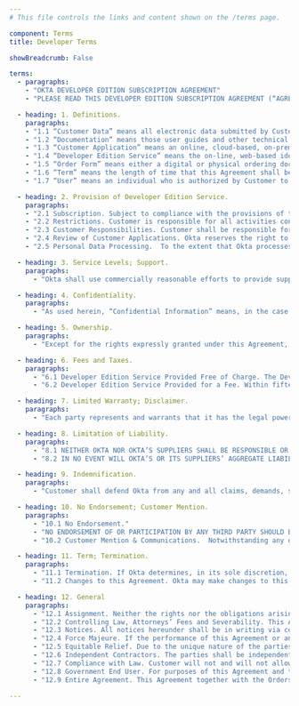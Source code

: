 ```yaml
---
# This file controls the links and content shown on the /terms page.

component: Terms
title: Developer Terms

showBreadcrumb: False

terms:
  - paragraphs:
    - "OKTA DEVELOPER EDITION SUBSCRIPTION AGREEMENT"
    - "PLEASE READ THIS DEVELOPER EDITION SUBSCRIPTION AGREEMENT (“AGREEMENT”) CAREFULLY BEFORE USING THE DEVELOPER EDITION SERVICE OFFERED BY OKTA, INC. (“OKTA”). THE TERMS OF THIS AGREEMENT GOVERN YOUR USE OF OKTA’S DEVELOPER EDITION SERVICE. IF YOU DO NOT AGREE TO THESE TERMS, DO NOT USE OKTA’S DEVELOPER EDITION SERVICE. BY ACCEPTING THESE TERMS BELOW, BY USING OKTA’S DEVELOPER EDITION SERVICE IN ANY MANNER, OR BY AGREEING TO AN ORDER FORM, YOU AND THE ENTITY YOU REPRESENT (“CUSTOMER”) AGREE THAT YOU HAVE READ AND AGREE TO BE BOUND BY THE TERMS AND CONDITIONS OF THIS AGREEMENT TO THE EXCLUSION OF ALL OTHER TERMS. IF YOU DO NOT HAVE SUCH AUTHORITY, OR IF YOU DO NOT AGREE WITH THESE TERMS AND CONDITIONS, YOU MUST NOT ACCEPT THIS AGREEMENT AND MAY NOT USE THE DEVELOPER EDITION SERVICE."

  - heading: 1. Definitions.
    paragraphs:
    - "1.1 “Customer Data” means all electronic data submitted by Customer and Customer’s Users to the Developer Edition Service."
    - "1.2 “Documentation” means those user guides and other technical reference documentation for the Developer Edition Service that Okta makes available to the Okta developer community as updated by Okta from time to time."
    - "1.3 “Customer Application” means an online, cloud-based, on-premise, or mobile application that interoperates with the Developer Edition Service and adds significant new and distinct functionality to the Developer Edition Service. Customer Application shall not be an offering that competes with or replaces the features or functionality of the Developer Edition Service."
    - "1.4 “Developer Edition Service” means the on-line, web-based identity and access management services provided by Okta that Okta designates as developer edition version, and any related materials provided by Okta for Customer’s use as part of the Developer Edition Service, as described in the applicable Documentation. The Developer Edition Service may be made available either at no cost, or for certain fees, as set forth in this Agreement and any applicable Order Form."
    - "1.5 “Order Form” means either a digital or physical ordering document that specifies the applicable Developer Edition Service purchased by Customer under this Agreement that. Unless otherwise set forth in the Order Form, each Order Form’s term shall be 30 days, and each Order Form shall auto-renew unless either party provides written or electronic notification of its intent not to renew."
    - "1.6 “Term” means the length of time that this Agreement shall be in effect, whereby it shall commence on the earlier of (i) the date that Customer accepts these terms or (ii) the date Customer first uses the Developer Edition Service, and shall continue until all User subscriptions granted in accordance with this Agreement have expired or been terminated."
    - "1.7 “User” means an individual who is authorized by Customer to use the Developer Edition Service, and who has been supplied a user identification and password by Customer or by Okta at Customer’s request. “Development Users” are Users who are employees or contractors of Customer who are engaged in development, testing or support of the Customer Application on Customer’s behalf. “End Users” are Users who are employees, consultants, contractors, or agents of Customer’s end customers that have each obtained authorization to use the Customer Application and the Developer Edition Service from Customer for internal production (i.e., non-development) use. All Users shall be bound by obligations and restrictions consistent with, and no less protective of Okta than those set forth in, this Agreement."

  - heading: 2. Provision of Developer Edition Service.
    paragraphs:
    - "2.1 Subscription. Subject to compliance with the provisions of this Agreement and any applicable Order Form, Okta grants to Customer a limited, non-sublicensable, non-exclusive, non-transferable right during the Term (defined in Section 11) (a) to allow its Development Users to access and use the Developer Edition Service in accordance with the Documentation supplied by Okta for the purpose of developing an integration between the Customer Application(s) and the Developer Edition Service, and for testing and supporting such integration; and (b) to provision subscriptions to the Developer Edition Service to End Users for use solely in combination with and as integrated with, the Customer Application(s) and solely for such End Users’ internal business purposes. Customer’s rights in the Developer Edition Service will be limited to those expressly granted in this Section 2, and Okta reserves all other rights, title, and interest therein."
    - "2.2 Restrictions. Customer is responsible for all activities conducted under its and its Users’ logins to access the Developer Edition Service. The following limitations apply to the provisioning rights described in Section 2.1(a): (a) Customer may not appoint downstream provisioning agents or otherwise transfer, sublicense or delegate its rights or obligations hereunder without Okta’s prior written consent; (b) Customer shall comply with all applicable laws in its provisioning and other activities hereunder; (c) Customer may not make any representations or warranties regarding the functionality or performance of the Developer Edition Service other than in accordance with this Agreement; and (d) Customer shall ensure that each customer to which it makes available the Developer Edition Service has entered into a binding and enforceable written agreement governing its use of the Developer Edition Service that is at least as protective of Okta and the Developer Edition Service as those set forth in this Agreement. Customer shall, and shall ensure that its Users shall, use the Developer Edition Service in compliance with applicable law and shall not: (i) copy, rent, sell, lease, distribute, pledge, assign, or otherwise transfer, or encumber rights to the Developer Edition Service, or any part thereof, or use them for the benefit of any third party, or make the Developer Edition Service available to any person or entity other than its Users; (ii) send or store infringing, unlawful or tortious material, or send or store material in violation of third-party privacy or confidentiality rights; (iii) send or store viruses, worms, time bombs, Trojan horses and other harmful or malicious code, files, scripts, agents or programs; (iv) attempt to gain unauthorized access to, or disrupt the integrity or performance of, the Developer Edition Service or the data contained therein; (v) directly or indirectly modify, copy or create derivative works based on the Developer Edition Service, or any portion thereof; (vi) access the Developer Edition Service or the Documentation for the purpose of building a competitive product or service or copying its features or user interface; (vii) monitor the availability, performance or functionality of the Developer Edition Service or use the Developer Edition Service for purposes of product evaluation, benchmarking or other comparative analysis without Okta’s prior written consent; (viii) permit access to the Developer Edition Service by a competitor of Okta; (ix) directly or indirectly delete, alter, obscure, add to or fail to reproduce in and on the Developer Edition Service the name of Okta and any copyright or other notices appearing in or on the Developer Edition Service or which may be required by Okta at any time; (x) use the Developer Edition Service in any way that may subject the Developer Edition Service to any obligations under any open source software license, or (xi) use any features or functionality that are not expressly made available as part of the Developer Edition Service, even if other features are accessible or available to Customer."
    - "2.3 Customer Responsibilities. Customer shall be responsible for protecting the privacy and legal rights of the End Users of the Customer Application. Customer shall provide legally adequate privacy notices and data protection for its End Users. If End Users provide Customer with user names, passwords, or other login information or personal information, Customer shall provide notice to such End Users that the information will be made available to Okta. If Customer becomes aware of any violation of the terms of Section 2.2 by its User(s), Customer shall immediately terminate such User’s account access."
    - "2.4 Review of Customer Applications. Okta reserves the right to review Customer Applications that Customer has made or intends to make commercially available upon written request from Okta to Customer, and Customer will provide Okta with reasonable access to the Customer Application for such purposes within a reasonable time following such written request."
    - "2.5 Personal Data Processing.  To the extent that Okta processes any Personal Data (as defined in the DPA) contained in Customer Data, on Customer’s behalf, in the provision of the Service, the terms of the data processing addendum at <a href='https://www.okta.com/trustandcompliance'>https://www.okta.com/trustandcompliance</a> (“DPA”) as may be updated by Okta if required by applicable law, which are hereby incorporated by reference, shall apply and the parties agree to comply with such terms. For the purposes of the Standard Contractual Clauses attached to the DPA, when and as applicable, Customer is the data exporter, and Customer's signing of this Agreement, and a signing of an Order Form, shall be treated as signing of the Standard Contractual Clauses and their Appendices."

  - heading: 3. Service Levels; Support.
    paragraphs:
      - "Okta shall use commercially reasonable efforts to provide support for the Developer Edition Service to Customer’s Development Users during the Term, and provide Customer with continued availability of the Developer Edition Service. For both “Free Developer Edition” and “Paid Developer Edition” services, Okta shall provide support via both email and its online forums, and any other mechanism made available by Okta during the term. Okta shall have no obligation to provide support to Customer’s End Users."

  - heading: 4. Confidentiality.
    paragraphs:
      - "As used herein, “Confidential Information” means, in the case of information disclosed by Okta to Customer, the Developer Edition Service, Documentation and any information disclosed in connection with provision of assistance regarding Customer’s use of the Developer Edition Service, and in the case of information disclosed by Customer to Okta, the Customer Data. The party receiving Confidential Information (the “Receiving Party”) shall not disclose or use any Confidential Information of the party disclosing Confidential Information (the “Disclosing Party”) for any purpose outside the scope of this Agreement, except with the Disclosing Party’s prior written permission. Okta may disclose Customer Data to third parties with which it contracts in order to provide the Developer Edition Service to Customer and otherwise perform its obligations under this Agreement. Each party agrees to protect the confidentiality of the Confidential Information of the other party in the same manner that it protects the confidentiality of its own proprietary and confidential information of like kind, but in no event shall either party exercise less than reasonable care in protecting such Confidential Information. If the Receiving Party is compelled by law to disclose Confidential Information of the Disclosing Party, it shall provide the Disclosing Party with prior notice of such compelled disclosure (to the extent legally permitted) and reasonable assistance. The confidentiality obligations set forth in this Section 4 do not apply to information that (i) is or becomes a part of the public domain through no act or omission of the Receiving Party; (ii) was in the Receiving Party’s lawful possession prior to the disclosure and had not been obtained either directly or indirectly from the Disclosing Party; (iii) is lawfully disclosed to the Receiving Party by a third party without restriction on disclosure; or (iv) is independently developed by the Receiving Party without the use of or reference to the Confidential Information of the Disclosing Party."

  - heading: 5. Ownership.
    paragraphs:
      - "Except for the rights expressly granted under this Agreement, as between Okta and Customer, all right, title and interest in and to the Customer Data is owned by Customer. Except for the rights expressly granted under this Agreement, Okta retains all right, title, and interest in and to the Developer Edition Service and all other products, works, and other intellectual property created, used, or provided by Okta for the purposes of this Agreement, and all modifications, improvements and derivative works of the same. Subject to the foregoing, Okta acquires no right, title or interest from Customer or its licensors under this Agreement in or to the Customer Application(s) or any program code created by Customer or by a third party for Customer. Okta shall have the right to host, copy, transmit, display, process and access the Customer Data solely as necessary for Okta to provide the Developer Edition Service in accordance with this Agreement. Okta shall have the right to use any data generated in connection with the Developer Edition Service (for example and without limitation, types of web applications utilized), provided, however, in the event Okta provides such data to third parties, it shall be anonymized and presented in the aggregate so that it cannot be linked specifically to Customer or its User. The foregoing shall not limit in any way Okta’s confidentiality obligations pursuant to Section 4 above. Customer shall, and hereby does, grant Okta a royalty-free, fully paid-up, worldwide, transferable, sublicensable, irrevocable, perpetual license to use, copy, modify, or distribute, including by incorporating into the Developer Edition Service, any suggestions, enhancement requests, recommendations or other feedback provided by Customer or its Users relating to the operation of the Developer Edition Service (collectively “Feedback”). Okta shall have no obligation to incorporate any Feedback into the Developer Edition Service. Customer shall have no obligation to provide any Feedback."

  - heading: 6. Fees and Taxes.
    paragraphs:
      - "6.1 Developer Edition Service Provided Free of Charge. The Developer Edition Service is provided free of charge to Customer up to certain limits specified by Okta at <a href='https://developer.okta.com/pricing'>developer.okta.com/pricing</a> (for example and without limitation, total number of User logins and features offered). Any usage of the Developer Edition Service in excess of the limits specified by Okta (as measured by Okta based upon the Developer Edition Service log files) is subject to fees as set forth at <a href='https://developer.okta.com/pricing'>developer.okta.com/pricing</a> and Section 6.2 below. Okta reserves the right to change its pricing policies for the Developer Edition Service at any time in its sole discretion, including by discontinuing the availability of the Developer Edition Service. Okta will provide Customer with reasonable notice of any such changes."
      - "6.2 Developer Edition Service Provided for a Fee. Within fifteen (15) days of the date Customer’s usage of the Developer Edition Service first exceeds the limits specified by Okta for free use, Customer shall either cease using the Developer Edition Service or enter into an Order Form for purchase of subscriptions to the Developer Edition Service based upon Customer’s good faith estimate of anticipated usage of the Developer Edition Service by its Users. Such subscriptions shall renew automatically for additional periods of one (1) month each unless and until either party provides written notice of termination at least thirty (30) days in advance of the expiration date. In the event Customer exceeds authorized usage levels set forth in any Order Form, Customer shall agree to incremental Order Forms promptly or cease using the Developer Edition Service. Fees for use of the Developer Edition Service (“Fees”) will be invoiced in accordance with any invoicing schedule specified in the applicable Order Form(s). Customer shall pay all invoices within thirty (30) days of date of invoice. Customer agrees that the Developer Edition Service purchased hereunder is neither contingent on the delivery of any future functionality or features nor dependent on any oral or written public comments made by Okta regarding future functionality or features. All subscriptions purchased hereunder are non-cancellable and Fees paid and payable to Okta hereunder are nonrefundable. If Customer fails to pay any amounts due under this Agreement by the due date, Okta will have the right to charge interest at a rate equal to the lesser of one and one-half percent (1.5%) per month or the maximum rate permitted by applicable law until Customer pays all amounts due; provided that Okta will not exercise its right to charge interest if the applicable charges are under reasonable and good faith dispute and Customer is cooperating diligently to resolve the issue. Unless otherwise stated, Fees do not include any local, state, federal or foreign taxes, levies, duties or similar governmental assessments of any nature, including value-added, use or withholding taxes (collectively, “Taxes”). Customer is responsible for paying all Taxes associated with its purchases hereunder (excluding taxes based on Okta’s net income or property), even if such amounts are not listed in the applicable invoice."

  - heading: 7. Limited Warranty; Disclaimer.
    paragraphs:
      - "Each party represents and warrants that it has the legal power to enter into this Agreement. EXCEPT AS PROVIDED IN THE PRECEDING SENTENCE, THE DEVELOPER EDITION SERVICE IS PROVIDED “AS IS,” AND OKTA AND ITS SUPPLIERS HEREBY DISCLAIM ALL (AND HAVE NOT AUTHORIZED ANYONE TO MAKE ANY) WARRANTIES, REPRESENTATIONS, PROMISES, COVENANTS OR UNDERTAKINGS RELATING TO THE DEVELOPER EDITION SERVICE OR OTHER SUBJECT MATTER OF THIS AGREEMENT, EXPRESS OR IMPLIED, INCLUDING BUT NOT LIMITED TO ANY WARRANTIES OF NON-INFRINGEMENT OF THIRD PARTY RIGHTS, TITLE, MERCHANTABILITY AND FITNESS FOR A PARTICULAR PURPOSE. NEITHER OKTA NOR ITS SUPPLIERS MAKE ANY WARRANTY AS TO THE RESULTS THAT MAY BE OBTAINED FROM THE USE OF THE DEVELOPER EDITION SERVICE OR THAT THE DEVELOPER EDITION SERVICE WILL BE ERROR-FREE OR AVAILABLE AT ANY GIVEN TIME."

  - heading: 8. Limitation of Liability.
    paragraphs:
      - "8.1 NEITHER OKTA NOR OKTA’S SUPPLIERS SHALL BE RESPONSIBLE OR LIABLE WITH RESPECT TO ANY SUBJECT MATTER OF THIS AGREEMENT OR TERMS AND CONDITIONS RELATED THERETO UNDER ANY CONTRACT, NEGLIGENCE, STRICT LIABILITY OR OTHER THEORY (A) FOR ERROR OR INTERRUPTION OF USE, LOSS OR INACCURACY OR CORRUPTION OF DATA, INCLUDING CUSTOMER DATA (B) FOR COST OF PROCUREMENT OF SUBSTITUTE GOODS, SERVICES, RIGHTS, OR TECHNOLOGY, (C) FOR ANY LOST PROFITS OR REVENUES, OR FOR ANY INDIRECT, SPECIAL, INCIDENTAL, CONSEQUENTIAL OR PUNITIVE DAMAGES, WHETHER OR NOT THE PARTY HAS BEEN ADVISED OF THE POSSIBILITY OF SUCH DAMAGE. THE FOREGOING DISCLAIMER SHALL NOT APPLY TO THE EXTENT PROHIBITED BY APPLICABLE LAW."
      - "8.2 IN NO EVENT WILL OKTA’S OR ITS SUPPLIERS’ AGGREGATE LIABILITY ARISING OUT OF OR RELATED TO THIS AGREEMENT, WHETHER IN CONTRACT, TORT OR UNDER ANY OTHER THEORY OF LIABILITY, EXCEED THE TOTAL AMOUNTS PAID TO OKTA BY CUSTOMER DURING THE TWELVE (12) MONTH PERIOD IMMEDIATELY PRECEDING THE APPLICABLE CLAIM."

  - heading: 9. Indemnification.
    paragraphs:
      - "Customer shall defend Okta from any and all claims, demands, suits or proceedings (“Claims”) brought against Okta by a third party (including but not limited to Customer’s Users) alleging the Customer Data, the Customer Application, or other materials developed by Customer using the Developer Edition Service (a) infringe or misappropriate a third party’s rights, (to the extent such infringement or misappropriation does not arise from the Developer Edition Service), (b) violate applicable law, or (c) have otherwise harmed a third party. Customer will indemnify Okta for all damages and/or costs (including but not limited to, reasonable attorneys’ fees) awarded by a court of competent jurisdiction, or paid to a third party in accordance with a settlement agreement signed by Customer in connection with any such Claims. The indemnification obligations set forth in this Section 9 are Customer’s sole and exclusive obligations, and Okta’s sole and exclusive remedies, with respect to infringement or misappropriation of third party intellectual property rights of any kind. Okta must give Customer: (a) prompt written notice of the Claim, (b) all cooperation and assistance reasonably requested by Customer in the defense of the Claim, at Customer’s sole expense, and (c) sole control over the defense and settlement of the Claim, provided that Okta may participate in the defense of the Claim at its sole expense, and Customer may not, without the prior written consent of Okta, enter into a settlement to the extent such settlement restricts the business or operations of Okta."

  - heading: 10. No Endorsement; Customer Mention.
    paragraphs:
      - "10.1 No Endorsement."
      - "NO ENDORSEMENT OF OR PARTICIPATION BY ANY THIRD PARTY SHOULD BE INFERRED DUE TO ANY REFERENCE TO THAT THIRD PARTY OR INCLUSION OF DATA RELATING TO THAT THIRD PARTY IN CONNECTION WITH THE DEVELOPER EDITION SERVICE. The Developer Edition Service may allow Customer’s Users to interface with a variety of third party software and services obtained separately by Customer or its End Users (“Third Party Services”). Okta is not responsible for the operation or functionality of such Third Party Services or for the operation or functionality of the Customer Application. Any exchange of Customer Data or other information between Customer’s End Users and any Third Party Services are solely between Customer, its End Users, and the applicable third-party provider. While Okta may, in its sole discretion, configure the Developer Edition Service to interoperate with various Third Party Services, (i) Okta cannot and does not guarantee that the Developer Edition Service shall interoperate (or continue to interoperate) with any particular Third Party Service or with the Customer Application, and (ii) Okta’s obligations described in this Agreement shall not extend to any Third Party Services or to the Customer Application or to Customer’s Users."
      - "10.2 Customer Mention & Communications.  Notwithstanding any other term to the contrary, Okta may publicly disclose that Customer is a customer of the Developer Edition Service and may use Customer’s name and logo to identify Customer as an Okta customer, including on Okta’s public website. Any use shall be subject to Okta complying with any written guidelines that Customer may deliver to Okta regarding the use of its name and logo.  By registering for and using the Developer Edition Service under this Agreement, Customer thereby consents to receiving information from Okta about Okta and its products and services, via the contact information that Customer provides to Okta.  Customer may opt-out of any such communications at any time, by providing Okta with notification of your intent to opt-out in accordance with the instructions contained in such communications."

  - heading: 11. Term; Termination.
    paragraphs:
      - "11.1 Termination. If Okta determines, in its sole discretion, that Customer is using the Developer Edition Service in a manner that violates this Agreement or creates an excessive burden or potential adverse impact on Okta’s systems, or the account is fifteen (15) days or more overdue (except with respect to charges then under reasonable and good faith dispute), in addition to any of its other rights or remedies, Okta may, without liability to Okta, immediately suspend Customer’s access to the Developer Edition Service until such breach is cured. Either party may terminate this Agreement by written notice to the other party in the event that such other party materially breaches this Agreement and does not cure such breach within fifteen (15) days of such notice. In addition, Okta may terminate this Agreement with respect to Developer Edition Service provided fee of chargefor its convenience. Upon termination, the rights and licenses granted to Customer hereunder shall terminate immediately. In the event of any termination or expiration of this Agreement, Customer shall have no right to continue to resell the Developer Edition Service, except that Agreement shall continue in full force and effect solely to the extent necessary for the parties to support Continuing Users for the remainder of their then-current subscription terms for the Developer Edition Service, not to exceed one year from the date of termination or expiration of this Agreement, where a “Continuing User” means an end customer in the middle of an unexpired subscription term for the Developer Edition Service at the time of termination of this Agreement. The sections titled “Definitions,” “Restrictions”, “Customer Responsibilities,” “Confidentiality,” “Ownership,” “Fees and Taxes,” “Limited Warranty; Disclaimer,” “Limitation of Liability,” “Indemnification,” “No Endorsement,” “Term; Termination,” and “General” shall survive any termination or expiration of this Agreement."
      - "11.2 Changes to this Agreement. Okta may make changes to this Agreement from time to time upon fifteen (15) days notice. At the conclusion of such fifteen (15) days notice period, such changes will take effect. Customer may reject the changes by terminating Customer’s account and this Agreement upon written notice provided during such fifteen (15) days notice period. Any use of the Developer Edition Service after the date on which the changes take effect shall be deemed acceptance of the updated terms of this Agreement."

  - heading: 12. General
    paragraphs:
      - "12.1 Assignment. Neither the rights nor the obligations arising under this Agreement are assignable or transferable by Customer without Okta’s prior written consent which shall not be unreasonable withheld or delayed, and any such attempted assignment or transfer shall be void and without effect."
      - "12.2 Controlling Law, Attorneys’ Fees and Severability. This Agreement and any disputes arising out of or related hereto shall be governed by and construed in accordance with the laws of the State of California, without giving effect to its conflicts of laws rules or the United Nations Convention on the International Sale of Goods. With respect to all disputes arising out of or related to this Agreement, the parties consent to exclusive jurisdiction and venue in the state and Federal courts located in San Francisco, California. In any action to enforce this Agreement the prevailing party will be entitled to costs and attorneys’ fees. In the event that any of the provisions of this Agreement shall be held by a court or other tribunal of competent jurisdiction to be unenforceable, such provisions shall be limited or eliminated to the minimum extent necessary so that this Agreement shall otherwise remain in full force and effect and enforceable."
      - "12.3 Notices. All notices hereunder shall be in writing via certified mail, return receipt requested or by confirmed fax, and shall be deemed to have been duly given upon (i) personal delivery, (ii) five (5) days after sending, if sent by domestic mail; (iii) seven (7) days after sending, if sent by international mail; (iv) two (2) days after deposit with a recognized courier with next-day delivery instructions; (v) upon confirmation of transmission, if sent by confirmed fax, or (vi) with respect to notices to Customer, one business day after sending to Customer’s email address on record with Okta. Notices to Okta will be addressed to Legal Department, Okta, Inc., 301 Brannan St., San Francisco, CA 94107, Fax: (415) 494-8052."
      - "12.4 Force Majeure. If the performance of this Agreement or any obligation hereunder (other than obligations of payment) is prevented or restricted by reasons beyond the reasonable control of a party or its subcontractors, the party so affected shall be excused from such performance to the extent of such prevention or restriction. Examples include without limitation, (a) changes or clarifications in applicable law, (b) judgments, subpoenas, court orders or the like, (c) electrical, bandwidth, networking, transmission or Internet-related shortages or failures, (d) computer viruses or computer-related attacks, (e) natural disasters or (f) acts of terrorism."
      - "12.5 Equitable Relief. Due to the unique nature of the parties’ Confidential Information disclosed hereunder, there can be no adequate remedy at law for a party’s breach of its obligations hereunder, and any such breach may result in irreparable harm to the non-breaching party. Therefore, upon any such breach or threat thereof, the party alleging breach shall be entitled to seek injunctive and other appropriate equitable relief in addition to any other remedies available to it, without the requirement of posting a bond."
      - "12.6 Independent Contractors. The parties shall be independent contractors under this Agreement, and nothing herein shall constitute either party as the employer, employee, agent, or representative of the other party, or both parties as joint venturers or partners for any purpose."
      - "12.7 Compliance with Law. Customer will not and will not allow any third-party to remove or export from the U.S. or allow the export or re-export of any part of the Developer Edition Service or any direct product thereof: (i) into or to a national or resident of any U.S.-embargoed country (currently Cuba, Iran, North Korea, Sudan, Syria, and Crimea); (ii) to anyone on the U.S. Commerce Department’s Table of Denial Orders or U.S. Treasury Department’s list of Specially Designated Nationals; (iii) to any country to which such export or re-export is restricted or prohibited, or as to which the U.S. government or any agency thereof requires an export license or other governmental approval at the time of export or re-export without first obtaining such license or approval; or (iv) otherwise in violation of any export or import restrictions, laws or regulations of any U.S. or foreign agency or authority. Customer agrees to the foregoing and warrants that it is not located in, under the control of, or a national or resident of any such prohibited country or on any such prohibited party list."
      - "12.8 Government End User. For purposes of this Agreement and to the extent applicable, “commercial computer software” is defined at FAR 2.101. If acquired by or on behalf of a civilian agency, the U.S. Government acquires this commercial computer software and/or commercial computer software documentation and other technical data subject to the terms of the Agreement as specified in 48 C.F.R. 12.212 (Computer Software) and 12.211 (Technical Data) of the Federal Acquisition Regulation (“FAR”) and its successors. If acquired by or on behalf of any agency within the Department of Defense (“DOD”), the U.S. Government acquires this commercial computer software and/or commercial computer software documentation subject to the terms of the Agreement as specified in 48 C.F.R. 227.7202-3 of the DOD FAR Supplement (“DFARS”) and its successors. This U.S. Government End User Section 2(f) is in lieu of, and supersedes, any other FAR, DFARS, or other clause or provision that addresses government rights in computer software or technical data."
      - "12.9 Entire Agreement. This Agreement together with the Orders hereunder constitutes the entire agreement between the parties hereto pertaining to the subject matter hereof, and any and all prior or contemporaneous written or oral agreements existing between the parties hereto and related to the subject matter hereof are expressly canceled. There are no third party beneficiaries to this Agreement. No modification, amendment or waiver of any provision of this Agreement will be effective unless in writing and signed by both parties hereto. Notwithstanding any language to the contrary therein, no terms or conditions stated in a Customer purchase order or in any other Customer order documentation shall be incorporated into or form any part of this Agreement, and all such terms or conditions shall be null and void. Any failure to enforce any provision of this Agreement shall not constitute a waiver thereof or of any other provision."

---
```

